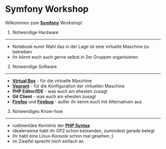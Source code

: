 Symfony Workshop
================

Wilkommen zum [**Symfony**][1] Workshop!

1) Notwendige Hardware
----------------------
* Notebook eurer Wahl das in der Lage ist eine virtuelle Maschine zu betreiben
* ihr könnt euch auch gerne selbst in 2er Gruppen organisieren


2) Notwendige Software
----------------------
* [**Virtual Box**][2] - für die virtuelle Maschine
* [**Vagrant**][3] - für die Konfiguration der virtuellen Maschine
* **PHP Editor/IDE** - was euch am ehesten zusagt
* **Git Client** - was euch am ehesten zusagt
* [**Firefox**][4] und [**Firebug**][5] - außer ihr kennt euch mit Alternativen aus

3) Notwendiges Know-how
-----------------------
* rudimentäre Kenntnis der [**PHP Syntax**][6]
* idealerweise habt ihr GP2 schon bestanden, zumindest gerade belegt
* ihr habt eine Linux-Konsole schon mal gesehen ;)
* im Zweifel sprecht mich einfach an


[1]:	http://www.symfony.com
[2]:	https://www.virtualbox.org/
[3]:	http://www.vagrantup.com/
[4]:	http://www.mozilla.org/de/firefox/new/
[5]:	https://getfirebug.com/
[6]:	http://www.php.net/manual/de/langref.php